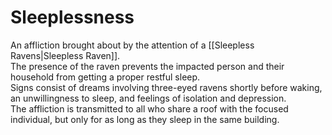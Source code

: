 # Sleeplessness

An affliction brought about by the attention of a [[Sleepless Ravens|Sleepless Raven]].  
The presence of the raven prevents the impacted person and their household from getting a proper restful sleep.  
Signs consist of dreams involving three-eyed ravens shortly before waking, an unwillingness to sleep, and feelings of isolation and depression.  
The affliction is transmitted to all who share a roof with the focused individual, but only for as long as they sleep in the same building.